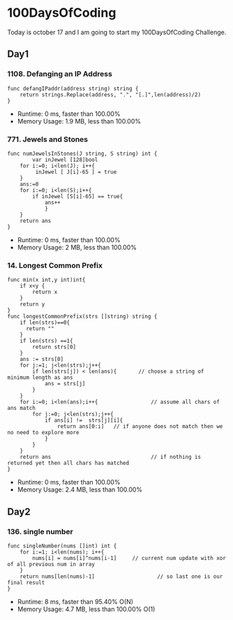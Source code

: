 # 100DaysOfCoding

Today is october 17 and I am going to start my 100DaysOfCoding Challenge.


## Day1
### 1108. Defanging an IP Address


```
func defangIPaddr(address string) string {
    return strings.Replace(address, ".", "[.]",len(address)/2)
}
```
* Runtime: 0 ms, faster than 100.00% 
* Memory Usage: 1.9 MB, less than 100.00%

### 771. Jewels and Stones


```
func numJewelsInStones(J string, S string) int {
        var inJewel [128]bool
	for i:=0; i<len(J); i++{
	     inJewel [ J[i]-65 ] = true
	}
	ans:=0
	for i:=0; i<len(S);i++{
		if inJewel [S[i]-65] == true{
			ans++ 
	        }
	}
	return ans
}
```
* Runtime: 0 ms, faster than 100.00%
* Memory Usage:  2 MB, less than 100.00%
### 14. Longest Common Prefix


```
func min(x int,y int)int{
	if x<y {
		return x
	}
	return y
}
func longestCommonPrefix(strs []string) string {
	if len(strs)==0{
	  return ""
	}
	if len(strs) ==1{
		return strs[0]
	}
	ans := strs[0]        
	for j:=1; j<len(strs);j++{
		if len(strs[j]) < len(ans){       // choose a string of minimum length as ans
			ans = strs[j]
		}
	}        
	for i:=0; i<len(ans);i++{                 // assume all chars of ans match
		for j:=0; j<len(strs);j++{
			if ans[i] !=  strs[j][i]{
				return ans[0:i]   // if anyone does not match then we no need to explore more
			}
		}
	}
	return ans                                // if nothing is returned yet then all chars has matched
}
```
* Runtime: 0 ms, faster than 100.00% 
* Memory Usage:  2.4 MB, less than 100.00%
## Day2
### 136. single number
```ha
func singleNumber(nums []int) int { 
    for i:=1; i<len(nums); i++{
		nums[i] = nums[i]^nums[i-1]     // current num update with xor of all previous num in array
	}
    return nums[len(nums)-1]                    // so last one is our final result
}
```
* Runtime: 8 ms, faster than 95.40% O(N)
* Memory Usage:  4.7 MB, less than 100.00% O(1)


